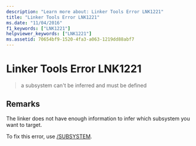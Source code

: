 ```yaml
---
description: "Learn more about: Linker Tools Error LNK1221"
title: "Linker Tools Error LNK1221"
ms.date: "11/04/2016"
f1_keywords: ["LNK1221"]
helpviewer_keywords: ["LNK1221"]
ms.assetid: 70654bf9-1520-4fa3-a063-1219dd88abf7
---
```

# Linker Tools Error LNK1221

> a subsystem can't be inferred and must be defined

## Remarks

The linker does not have enough information to infer which subsystem you want to target.

To fix this error, use [/SUBSYSTEM](../../build/reference/subsystem-specify-subsystem.md).
